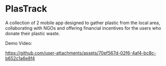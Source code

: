 # PlasTrack

A collection of 2 mobile app designed to gather plastic from the local area, collaborating with NGOs and offering
financial incentives for the users who donate their plastic waste.

Demo Video:

https://github.com/user-attachments/assets/70ef567d-02f6-4af4-bc8c-b652c1a6e8f4
